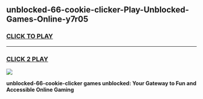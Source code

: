 
## unblocked-66-cookie-clicker-Play-Unblocked-Games-Online-y7r05
<h3>
<a href="https://premium76.site?title=unblocked-66-cookie-clicker&ref=25A">CLICK TO PLAY</a></h3>
<hr>

<h3>
<a href="https://premium76.site?title=unblocked-66-cookie-clicker&ref=25A">CLICK 2 PLAY</a>
  
</h3>

<a href="https://premium76.site?title=unblocked-66-cookie-clicker&ref=25A"><img src="https://clearcache.store/games.png"></a>


**unblocked-66-cookie-clicker games unblocked: Your Gateway to Fun and Accessible Online Gaming**

